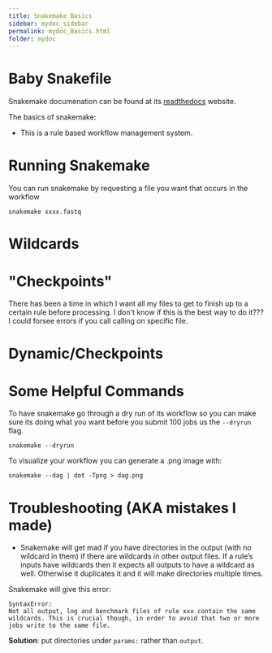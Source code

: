 ```yaml
---
title: Snakemake Basics
sidebar: mydoc_sidebar
permalink: mydoc_Basics.html
folder: mydoc
---
```


# Baby Snakefile

Snakemake documenation can be found at its [readthedocs](https://snakemake.readthedocs.io/en/stable/) website.

The basics of snakemake:

- This is a rule based workflow management system. 

# Running Snakemake

You can run snakemake by requesting a file you want that occurs in the workflow


```
snakemake xxxx.fastq
```

# Wildcards

# "Checkpoints"

There has been a time in which I want all my files to get to finish up to a certain rule before processing. I don't know if this is the best way to do it??? I could forsee errors if you call calling on specific file. 

# Dynamic/Checkpoints

# Some Helpful Commands

To have snakemake go through a dry run of its workflow so you can make sure its doing what you want before you submit 100 jobs us the `--dryrun` flag. 

```
snakemake --dryrun 
```

To visualize your workflow you can generate a .png image with:

```
snakemake --dag | dot -Tpng > dag.png
```

# Troubleshooting (AKA mistakes I made)

-  Snakemake will get mad if you have directories in the output (with no wildcard in them) if there are wildcards in other output files.
If a rule’s inputs have wildcards then it expects all outputs to have a wildcard as well. Otherwise it duplicates it and it will make directories multiple times. 

Snakemake will give this error:

```
SyntaxError:
Not all output, log and benchmark files of rule xxx contain the same wildcards. This is crucial though, in order to avoid that two or more jobs write to the same file.
```

**Solution**: put directories under `params:` rather than `output`.
